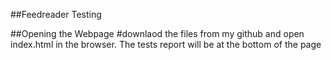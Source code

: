 ##Feedreader Testing 

##Opening the Webpage
#downlaod the files from my github and open index.html in the browser.  The tests report will be at the bottom of the page